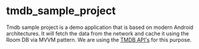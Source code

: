 # tmdb_sample_project
Tmdb sample project is a demo application that is based on modern Android architectures. It will fetch the data from the network and cache it using the Room DB via MVVM pattern. We are using the [TMDB API's](https://www.themoviedb.org/) for this purpose. 
